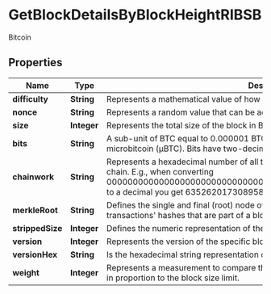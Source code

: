 

# GetBlockDetailsByBlockHeightRIBSB

Bitcoin

## Properties

| Name | Type | Description | Notes |
|------------ | ------------- | ------------- | -------------|
|**difficulty** | **String** | Represents a mathematical value of how hard it is to find a valid hash for this block. |  |
|**nonce** | **String** | Represents a random value that can be adjusted to satisfy the Proof of Work. |  |
|**size** | **Integer** | Represents the total size of the block in Bytes. |  |
|**bits** | **String** | A sub-unit of BTC equal to 0.000001 BTC, or 100 Satoshi, and is the same as microbitcoin (μBTC). Bits have two-decimal precision. |  |
|**chainwork** | **String** | Represents a hexadecimal number of all the hashes necessary to produce the current chain. E.g., when converting 0000000000000000000000000000000000000000000086859f7a841475b236fd to a decimal you get 635262017308958427068157 hashes, or 635262 exahashes. |  |
|**merkleRoot** | **String** | Defines the single and final (root) node of a Merkle tree. It is the combined hash of all transactions&#39; hashes that are part of a blockchain block. |  |
|**strippedSize** | **Integer** | Defines the numeric representation of the block size excluding the witness data. |  |
|**version** | **Integer** | Represents the version of the specific block on the blockchain. |  |
|**versionHex** | **String** | Is the hexadecimal string representation of the block&#39;s version. |  |
|**weight** | **Integer** | Represents a measurement to compare the size of different transactions to each other in proportion to the block size limit. |  |



